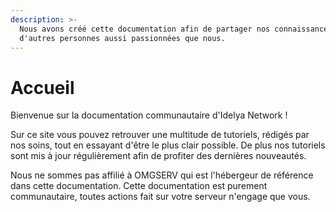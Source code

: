 ```yaml
---
description: >-
  Nous avons créé cette documentation afin de partager nos connaissances à
  d'autres personnes aussi passionnées que nous.
---
```


# Accueil

Bienvenue sur la documentation communautaire d'Idelya Network !

Sur ce site vous pouvez retrouver une multitude de tutoriels, rédigés par nos soins, tout en essayant d'être le plus clair possible. De plus nos tutoriels sont mis à jour régulièrement afin de profiter des dernières nouveautés.

Nous ne sommes pas affilié à OMGSERV qui est l'hébergeur de référence dans cette documentation. Cette documentation est purement communautaire, toutes actions fait sur votre serveur n'engage que vous.

